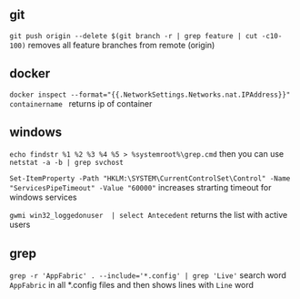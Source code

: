 ## git

`git push origin --delete $(git branch -r | grep feature | cut -c10-100)`
removes all feature branches from remote (origin)


## docker 
`docker inspect --format="{{.NetworkSettings.Networks.nat.IPAddress}}" containername `
returns ip of container 


## windows
`echo findstr %1 %2 %3 %4 %5 > %systemroot%\grep.cmd`  then you can use `netstat -a -b | grep svchost`

`Set-ItemProperty -Path "HKLM:\SYSTEM\CurrentControlSet\Control" -Name "ServicesPipeTimeout" -Value "60000"` increases strarting timeout for windows services


`gwmi win32_loggedonuser  | select Antecedent` returns the list with active users

## grep

`grep -r 'AppFabric' . --include='*.config' | grep 'Live'` search word `AppFabric` in all *.config files and then shows lines with `Line` word 

